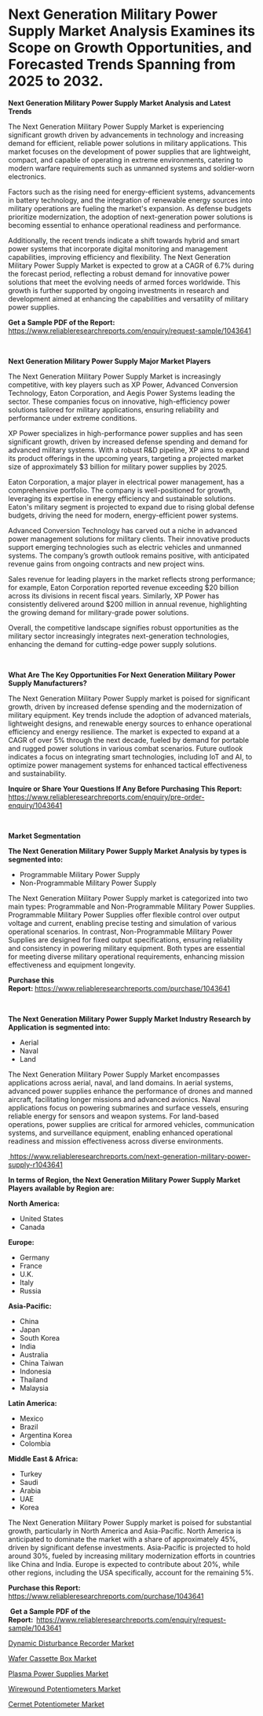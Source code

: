 <p><h1>Next Generation Military Power Supply Market Analysis Examines its Scope on Growth Opportunities, and Forecasted Trends Spanning from 2025 to 2032.</h1></p><p><strong>Next Generation Military Power Supply Market Analysis and Latest Trends</strong></p>
<p><p>The Next Generation Military Power Supply Market is experiencing significant growth driven by advancements in technology and increasing demand for efficient, reliable power solutions in military applications. This market focuses on the development of power supplies that are lightweight, compact, and capable of operating in extreme environments, catering to modern warfare requirements such as unmanned systems and soldier-worn electronics.</p><p>Factors such as the rising need for energy-efficient systems, advancements in battery technology, and the integration of renewable energy sources into military operations are fueling the market's expansion. As defense budgets prioritize modernization, the adoption of next-generation power solutions is becoming essential to enhance operational readiness and performance.</p><p>Additionally, the recent trends indicate a shift towards hybrid and smart power systems that incorporate digital monitoring and management capabilities, improving efficiency and flexibility. The Next Generation Military Power Supply Market is expected to grow at a CAGR of 6.7% during the forecast period, reflecting a robust demand for innovative power solutions that meet the evolving needs of armed forces worldwide. This growth is further supported by ongoing investments in research and development aimed at enhancing the capabilities and versatility of military power supplies.</p></p>
<p><strong>Get a Sample PDF of the Report:&nbsp;</strong> <a href="https://www.reliableresearchreports.com/enquiry/request-sample/1043641?utm_campaign=7&utm_medium=2&utm_source=Github&utm_content=ia&utm_term=06042025&utm_id=next-generation-military-power-supply">https://www.reliableresearchreports.com/enquiry/request-sample/1043641</a></p>
<p>&nbsp;</p>
<p><strong>Next Generation Military Power Supply Major Market Players</strong></p>
<p><p>The Next Generation Military Power Supply Market is increasingly competitive, with key players such as XP Power, Advanced Conversion Technology, Eaton Corporation, and Aegis Power Systems leading the sector. These companies focus on innovative, high-efficiency power solutions tailored for military applications, ensuring reliability and performance under extreme conditions.</p><p>XP Power specializes in high-performance power supplies and has seen significant growth, driven by increased defense spending and demand for advanced military systems. With a robust R&D pipeline, XP aims to expand its product offerings in the upcoming years, targeting a projected market size of approximately $3 billion for military power supplies by 2025.</p><p>Eaton Corporation, a major player in electrical power management, has a comprehensive portfolio. The company is well-positioned for growth, leveraging its expertise in energy efficiency and sustainable solutions. Eaton's military segment is projected to expand due to rising global defense budgets, driving the need for modern, energy-efficient power systems.</p><p>Advanced Conversion Technology has carved out a niche in advanced power management solutions for military clients. Their innovative products support emerging technologies such as electric vehicles and unmanned systems. The company’s growth outlook remains positive, with anticipated revenue gains from ongoing contracts and new project wins.</p><p>Sales revenue for leading players in the market reflects strong performance; for example, Eaton Corporation reported revenue exceeding $20 billion across its divisions in recent fiscal years. Similarly, XP Power has consistently delivered around $200 million in annual revenue, highlighting the growing demand for military-grade power solutions.</p><p>Overall, the competitive landscape signifies robust opportunities as the military sector increasingly integrates next-generation technologies, enhancing the demand for cutting-edge power supply solutions.</p></p>
<p>&nbsp;</p>
<p><strong>What Are The Key Opportunities For Next Generation Military Power Supply Manufacturers?</strong></p>
<p><p>The Next Generation Military Power Supply market is poised for significant growth, driven by increased defense spending and the modernization of military equipment. Key trends include the adoption of advanced materials, lightweight designs, and renewable energy sources to enhance operational efficiency and energy resilience. The market is expected to expand at a CAGR of over 5% through the next decade, fueled by demand for portable and rugged power solutions in various combat scenarios. Future outlook indicates a focus on integrating smart technologies, including IoT and AI, to optimize power management systems for enhanced tactical effectiveness and sustainability.</p></p>
<p><strong>Inquire or Share Your Questions If Any Before Purchasing This Report:</strong> <a href="https://www.reliableresearchreports.com/enquiry/pre-order-enquiry/1043641?utm_campaign=7&utm_medium=2&utm_source=Github&utm_content=ia&utm_term=06042025&utm_id=next-generation-military-power-supply">https://www.reliableresearchreports.com/enquiry/pre-order-enquiry/1043641</a></p>
<p>&nbsp;</p>
<p><strong>Market Segmentation</strong></p>
<p><strong>The Next Generation Military Power Supply Market Analysis by types is segmented into:</strong></p>
<p><ul><li>Programmable Military Power Supply</li><li>Non-Programmable Military Power Supply</li></ul></p>
<p><p>The Next Generation Military Power Supply market is categorized into two main types: Programmable and Non-Programmable Military Power Supplies. Programmable Military Power Supplies offer flexible control over output voltage and current, enabling precise testing and simulation of various operational scenarios. In contrast, Non-Programmable Military Power Supplies are designed for fixed output specifications, ensuring reliability and consistency in powering military equipment. Both types are essential for meeting diverse military operational requirements, enhancing mission effectiveness and equipment longevity.</p></p>
<p><strong>Purchase this Report:&nbsp;</strong><a href="https://www.reliableresearchreports.com/purchase/1043641?utm_campaign=7&utm_medium=2&utm_source=Github&utm_content=ia&utm_term=06042025&utm_id=next-generation-military-power-supply">https://www.reliableresearchreports.com/purchase/1043641</a></p>
<p>&nbsp;</p>
<p><strong>The Next Generation Military Power Supply Market Industry Research by Application is segmented into:</strong></p>
<p><ul><li>Aerial</li><li>Naval</li><li>Land</li></ul></p>
<p><p>The Next Generation Military Power Supply Market encompasses applications across aerial, naval, and land domains. In aerial systems, advanced power supplies enhance the performance of drones and manned aircraft, facilitating longer missions and advanced avionics. Naval applications focus on powering submarines and surface vessels, ensuring reliable energy for sensors and weapon systems. For land-based operations, power supplies are critical for armored vehicles, communication systems, and surveillance equipment, enabling enhanced operational readiness and mission effectiveness across diverse environments.</p></p>
<p><a href="https://www.reliableresearchreports.com/next-generation-military-power-supply-r1043641?utm_campaign=7&utm_medium=2&utm_source=Github&utm_content=ia&utm_term=06042025&utm_id=next-generation-military-power-supply">&nbsp;https://www.reliableresearchreports.com/next-generation-military-power-supply-r1043641</a></p>
<p><strong>In terms of Region, the Next Generation Military Power Supply Market Players available by Region are:</strong></p>
<p>
    <p> <strong> North America: </strong>
        <ul>
            <li>United States</li>
            <li>Canada</li>
        </ul>
        </p> 
    <p> <strong> Europe: </strong>
        <ul>
            <li>Germany</li>
            <li>France</li>
            <li>U.K.</li>
            <li>Italy</li>
            <li>Russia</li>
        </ul>
        </p> 
    <p> <strong> Asia-Pacific: </strong>
        <ul>
            <li>China</li>
            <li>Japan</li>
            <li>South Korea</li>
            <li>India</li>
            <li>Australia</li>
            <li>China Taiwan</li>
            <li>Indonesia</li>
            <li>Thailand</li>
            <li>Malaysia</li>
        </ul>
        </p> 
    <p> <strong> Latin America: </strong>
        <ul>
            <li>Mexico</li>
            <li>Brazil</li>
            <li>Argentina Korea</li>
            <li>Colombia</li>
        </ul>
        </p> 
    <p> <strong> Middle East & Africa: </strong>
        <ul>
            <li>Turkey</li>
            <li>Saudi</li>
            <li>Arabia</li>
            <li>UAE</li>
            <li>Korea</li>
        </ul>
    </p>
    </p>
<p><p>The Next Generation Military Power Supply market is poised for substantial growth, particularly in North America and Asia-Pacific. North America is anticipated to dominate the market with a share of approximately 45%, driven by significant defense investments. Asia-Pacific is projected to hold around 30%, fueled by increasing military modernization efforts in countries like China and India. Europe is expected to contribute about 20%, while other regions, including the USA specifically, account for the remaining 5%.</p></p>
<p><strong>Purchase this Report: </strong><a href="https://www.reliableresearchreports.com/purchase/1043641?utm_campaign=7&utm_medium=2&utm_source=Github&utm_content=ia&utm_term=06042025&utm_id=next-generation-military-power-supply">https://www.reliableresearchreports.com/purchase/1043641</a></p>
<p>&nbsp;<strong>Get a Sample PDF of the Report:&nbsp;&nbsp;</strong><a href="https://www.reliableresearchreports.com/enquiry/request-sample/1043641?utm_campaign=7&utm_medium=2&utm_source=Github&utm_content=ia&utm_term=06042025&utm_id=next-generation-military-power-supply">https://www.reliableresearchreports.com/enquiry/request-sample/1043641</a></p>
<p><strong></strong></p>
<p><p><a href="https://github.com/joubehobock75/Market-Research-Report-List-1/blob/main/dynamic-disturbance-recorder-market.md?utm_campaign=7&utm_medium=2&utm_source=Github&utm_content=ia&utm_term=06042025&utm_id=next-generation-military-power-supply">Dynamic Disturbance Recorder Market</a></p><p><a href="https://github.com/puhakhommabh/Market-Research-Report-List-1/blob/main/wafer-cassette-box-market.md?utm_campaign=7&utm_medium=2&utm_source=Github&utm_content=ia&utm_term=06042025&utm_id=next-generation-military-power-supply">Wafer Cassette Box Market</a></p><p><a href="https://github.com/gasiorgary79/Market-Research-Report-List-1/blob/main/plasma-power-supplies-market.md?utm_campaign=7&utm_medium=2&utm_source=Github&utm_content=ia&utm_term=06042025&utm_id=next-generation-military-power-supply">Plasma Power Supplies Market</a></p><p><a href="https://github.com/supashcriana/Market-Research-Report-List-1/blob/main/wirewound-potentiometers-market.md?utm_campaign=7&utm_medium=2&utm_source=Github&utm_content=ia&utm_term=06042025&utm_id=next-generation-military-power-supply">Wirewound Potentiometers Market</a></p><p><a href="https://github.com/ozolsgasko02/Market-Research-Report-List-1/blob/main/cermet-potentiometer-market.md?utm_campaign=7&utm_medium=2&utm_source=Github&utm_content=ia&utm_term=06042025&utm_id=next-generation-military-power-supply">Cermet Potentiometer Market</a></p></p>